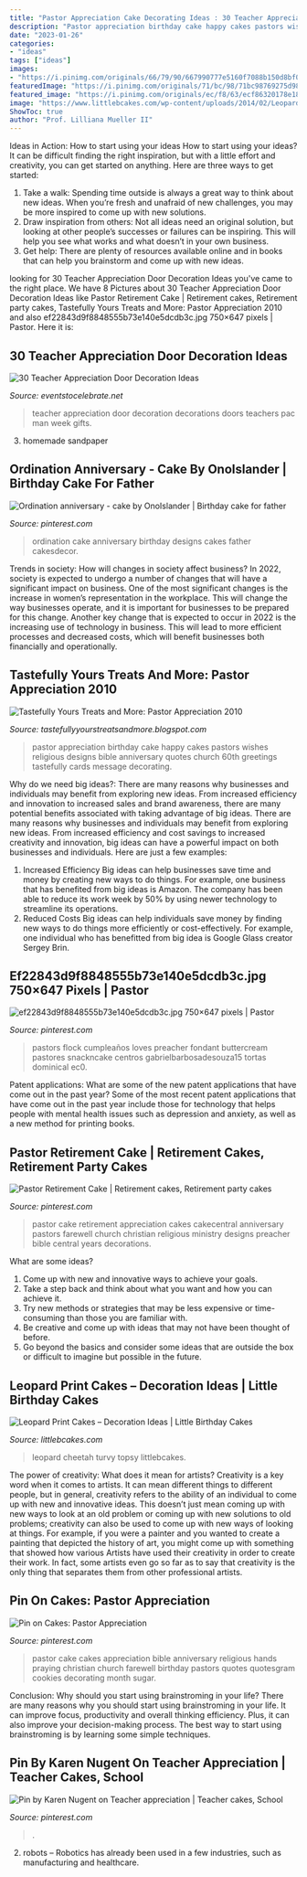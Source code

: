 ```yaml
---
title: "Pastor Appreciation Cake Decorating Ideas : 30 Teacher Appreciation Door Decoration Ideas"
description: "Pastor appreciation birthday cake happy cakes pastors wishes religious designs bible anniversary quotes church 60th greetings tastefully cards message decorating"
date: "2023-01-26"
categories:
- "ideas"
tags: ["ideas"]
images:
- "https://i.pinimg.com/originals/66/79/90/667990777e5160f7088b150d8bf0ee24.jpg"
featuredImage: "https://i.pinimg.com/originals/71/bc/98/71bc98769275d98787c4f8f836f09a80.jpg"
featured_image: "https://i.pinimg.com/originals/ec/f8/63/ecf86320178e18014a75a1fce57acc24.jpg"
image: "https://www.littlebcakes.com/wp-content/uploads/2014/02/Leopard-Print-Cakes.jpg"
ShowToc: true
author: "Prof. Lilliana Mueller II"
---
```



Ideas in Action: How to start using your ideas
How to start using your ideas? It can be difficult finding the right inspiration, but with a little effort and creativity, you can get started on anything. Here are three ways to get started: 
1. Take a walk: Spending time outside is always a great way to think about new ideas. When you’re fresh and unafraid of new challenges, you may be more inspired to come up with new solutions. 
2. Draw inspiration from others: Not all ideas need an original solution, but looking at other people’s successes or failures can be inspiring. This will help you see what works and what doesn’t in your own business. 
3. Get help: There are plenty of resources available online and in books that can help you brainstorm and come up with new ideas.

	

		
looking for 30 Teacher Appreciation Door Decoration Ideas you've came to the right place. We have 8 Pictures about 30 Teacher Appreciation Door Decoration Ideas like Pastor Retirement Cake | Retirement cakes, Retirement party cakes, Tastefully Yours Treats and More: Pastor Appreciation 2010 and also ef22843d9f8848555b73e140e5dcdb3c.jpg 750×647 pixels | Pastor. Here it is:
		
    
## 30 Teacher Appreciation Door Decoration Ideas

<img loading=lazy src="https://eventstocelebrate.net/wp-content/uploads/2018/04/Teacher-Appreciation-Door-Decoration-Ideas-4.jpg" onerror="this.onerror=null;this.src='https://tse3.mm.bing.net/th?id=OIP.5C1wDkfgl23WpzMgdRPThQHaPj&amp;pid=15.1';" alt="30 Teacher Appreciation Door Decoration Ideas">

_Source: eventstocelebrate.net_

>teacher appreciation door decoration decorations doors teachers pac man week gifts. 

	

3. homemade sandpaper

    
## Ordination Anniversary - Cake By OnoIslander | Birthday Cake For Father

<img loading=lazy src="https://i.pinimg.com/originals/71/bc/98/71bc98769275d98787c4f8f836f09a80.jpg" onerror="this.onerror=null;this.src='https://tse1.mm.bing.net/th?id=OIP.zaUnpovrQRDN8CJFYt6khAHaKa&amp;pid=15.1';" alt="Ordination anniversary - cake by OnoIslander | Birthday cake for father">

_Source: pinterest.com_

>ordination cake anniversary birthday designs cakes father cakesdecor. 

	

Trends in society: How will changes in society affect business?
In 2022, society is expected to undergo a number of changes that will have a significant impact on business. One of the most significant changes is the increase in women’s representation in the workplace. This will change the way businesses operate, and it is important for businesses to be prepared for this change. Another key change that is expected to occur in 2022 is the increasing use of technology in business. This will lead to more efficient processes and decreased costs, which will benefit businesses both financially and operationally.

    
## Tastefully Yours Treats And More: Pastor Appreciation 2010

<img loading=lazy src="http://2.bp.blogspot.com/-fyHRHaS83js/TViJtLiB0vI/AAAAAAAAACI/EtLpZXCqeN8/w1200-h630-p-k-no-nu/Pastor+Appreciation+2010.jpg" onerror="this.onerror=null;this.src='https://tse3.mm.bing.net/th?id=OIP.9qA-ftBXHM_LfRGDKz3hkgHaFj&amp;pid=15.1';" alt="Tastefully Yours Treats and More: Pastor Appreciation 2010">

_Source: tastefullyyourstreatsandmore.blogspot.com_

>pastor appreciation birthday cake happy cakes pastors wishes religious designs bible anniversary quotes church 60th greetings tastefully cards message decorating. 

	

Why do we need big ideas?: There are many reasons why businesses and individuals may benefit from exploring new ideas. From increased efficiency and innovation to increased sales and brand awareness, there are many potential benefits associated with taking advantage of big ideas.
There are many reasons why businesses and individuals may benefit from exploring new ideas. From increased efficiency and cost savings to increased creativity and innovation, big ideas can have a powerful impact on both businesses and individuals. Here are just a few examples:
1. Increased Efficiency
Big ideas can help businesses save time and money by creating new ways to do things. For example, one business that has benefited from big ideas is Amazon. The company has been able to reduce its work week by 50% by using newer technology to streamline its operations.
2. Reduced Costs
Big ideas can help individuals save money by finding new ways to do things more efficiently or cost-effectively. For example, one individual who has benefitted from big idea is Google Glass creator Sergey Brin.

    
## Ef22843d9f8848555b73e140e5dcdb3c.jpg 750×647 Pixels | Pastor

<img loading=lazy src="http://media-cache-ec0.pinimg.com/750x/ef/22/84/ef22843d9f8848555b73e140e5dcdb3c.jpg" onerror="this.onerror=null;this.src='https://tse4.mm.bing.net/th?id=OIP.F3t6oQg4UMYXtEQBahWyswHaGY&amp;pid=15.1';" alt="ef22843d9f8848555b73e140e5dcdb3c.jpg 750×647 pixels | Pastor">

_Source: pinterest.com_

>pastors flock cumpleaños loves preacher fondant buttercream pastores snackncake centros gabrielbarbosadesouza15 tortas dominical ec0. 

	

Patent applications: What are some of the new patent applications that have come out in the past year?
Some of the most recent patent applications that have come out in the past year include those for technology that helps people with mental health issues such as depression and anxiety, as well as a new method for printing books.

    
## Pastor Retirement Cake | Retirement Cakes, Retirement Party Cakes

<img loading=lazy src="https://i.pinimg.com/originals/c1/cb/ee/c1cbee61c4216932f4e1f41badd8945d.jpg" onerror="this.onerror=null;this.src='https://tse1.mm.bing.net/th?id=OIP.8DQekAk6guJUKMwr3Llz4AHaEK&amp;pid=15.1';" alt="Pastor Retirement Cake | Retirement cakes, Retirement party cakes">

_Source: pinterest.com_

>pastor cake retirement appreciation cakes cakecentral anniversary pastors farewell church christian religious ministry designs preacher bible central years decorations. 

	

What are some ideas?
1. Come up with new and innovative ways to achieve your goals. 
2. Take a step back and think about what you want and how you can achieve it. 
3. Try new methods or strategies that may be less expensive or time-consuming than those you are familiar with. 
4. Be creative and come up with ideas that may not have been thought of before. 
5. Go beyond the basics and consider some ideas that are outside the box or difficult to imagine but possible in the future.

    
## Leopard Print Cakes – Decoration Ideas | Little Birthday Cakes

<img loading=lazy src="https://www.littlebcakes.com/wp-content/uploads/2014/02/Leopard-Print-Cakes.jpg" onerror="this.onerror=null;this.src='https://tse4.mm.bing.net/th?id=OIP.htNJVUMCoQWyyKhK5hyFagHaJj&amp;pid=15.1';" alt="Leopard Print Cakes – Decoration Ideas | Little Birthday Cakes">

_Source: littlebcakes.com_

>leopard cheetah turvy topsy littlebcakes. 

	

The power of creativity: What does it mean for artists?
Creativity is a key word when it comes to artists. It can mean different things to different people, but in general, creativity refers to the ability of an individual to come up with new and innovative ideas. This doesn’t just mean coming up with new ways to look at an old problem or coming up with new solutions to old problems; creativity can also be used to come up with new ways of looking at things. For example, if you were a painter and you wanted to create a painting that depicted the history of art, you might come up with something that showed how various Artists have used their creativity in order to create their work. In fact, some artists even go so far as to say that creativity is the only thing that separates them from other professional artists.

    
## Pin On Cakes: Pastor Appreciation

<img loading=lazy src="https://i.pinimg.com/originals/66/79/90/667990777e5160f7088b150d8bf0ee24.jpg" onerror="this.onerror=null;this.src='https://tse4.mm.bing.net/th?id=OIP.eNDXxr-H0LkgHFha8_xwPQHaJ6&amp;pid=15.1';" alt="Pin on Cakes: Pastor Appreciation">

_Source: pinterest.com_

>pastor cake cakes appreciation bible anniversary religious hands praying christian church farewell birthday pastors quotes quotesgram cookies decorating month sugar. 

	

Conclusion: Why should you start using brainstroming in your life?
There are many reasons why you should start using brainstroming in your life. It can improve focus, productivity and overall thinking efficiency. Plus, it can also improve your decision-making process. The best way to start using brainstroming is by learning some simple techniques.

    
## Pin By Karen Nugent On Teacher Appreciation | Teacher Cakes, School

<img loading=lazy src="https://i.pinimg.com/originals/ec/f8/63/ecf86320178e18014a75a1fce57acc24.jpg" onerror="this.onerror=null;this.src='https://tse2.mm.bing.net/th?id=OIP.vwuaB5ngYegqhV-NRcDyiwHaJ4&amp;pid=15.1';" alt="Pin by Karen Nugent on Teacher appreciation | Teacher cakes, School">

_Source: pinterest.com_

>. 

	

2. robots – Robotics has already been used in a few industries, such as manufacturing and healthcare.

